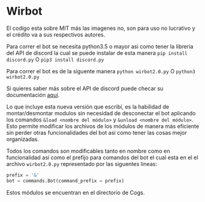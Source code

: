 # Wirbot


El codígo esta sobre MIT más las imagenes no, son para uso no lucrativo y el crédito va a sus respectivos autores.

Para correr el bot se necesita python3.5 o mayor asi como tener la libreria del API de discord la cual se puede instalar de esta manera
`pip install discord.py` O `pip3 install discord.py`

Para correr el bot es de la siguente manera
`python wirbot2.0.py` O  `python3 wirbot2.0.py`

Si quieres saber más sobre el API de discord puede checar su documentación [aquí](https://discordpy.readthedocs.io/en/latest/#).


Lo que incluye esta nueva versión que escribí, es la habilidad de montar/desmontar modulos sin necesidad de desconectar el bot aplicando los comandos `&load <nombre del módulo>` y 
`&unload <nombre del módulo>`. Esto permite modificar los archivos de los módulos de manera más eficiente sin perder otras funcionalidades del bot así como tener las cosas mejor organizadas.

Todos los comandos son modificables tanto en nombre como en funcionalidad así como el prefijo para comandos del bot el cual esta en el el archivo `wirbot2.0.py` representado por las siguentes lineas:

```py
prefix = '&'
bot = commands.Bot(command_prefix = prefix)
```

Estos módulos se encuentran en el directorio de Cogs.

